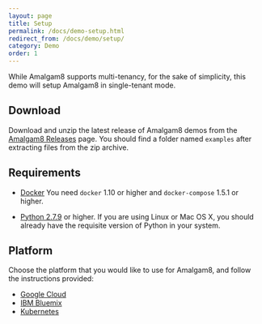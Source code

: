 ```yaml
---
layout: page
title: Setup
permalink: /docs/demo-setup.html
redirect_from: /docs/demo/setup/
category: Demo
order: 1
---
```


While Amalgam8 supports multi-tenancy, for the sake of simplicity, this
demo will setup Amalgam8 in single-tenant mode.

## Download

Download and unzip the latest release of Amalgam8 demos from the
[Amalgam8 Releases](https://www.github.com/amalgam8/amalgam8/releases)
page. You should find a folder named `examples` after extracting files from
the zip archive.

## Requirements

* [Docker](https://www.docker.com/products/docker#/)
  You need `docker` 1.10 or higher and `docker-compose` 1.5.1 or higher.

* [Python 2.7.9](https://www.python.org/downloads/) or higher. If you are
  using Linux or Mac OS X, you should already have the requisite version of
  Python in your system.

## Platform

Choose the platform that you would like to use for Amalgam8, and follow the instructions provided:

* [Google Cloud](/docs/demo-setup_googlecloud.html)
* [IBM Bluemix](/docs/demo-setup_bluemix.html)
* [Kubernetes](/docs/demo-setup_kubernetes.html)
